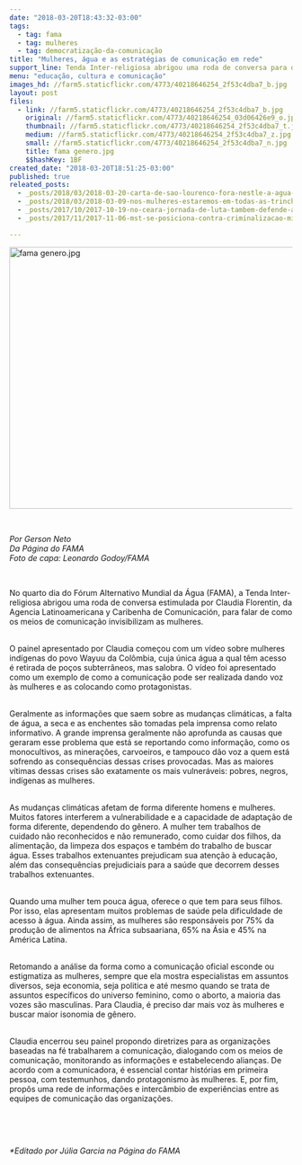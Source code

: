 ```yaml
---
date: "2018-03-20T18:43:32-03:00"
tags:
  - tag: fama
  - tag: mulheres
  - tag: democratização-da-comunicação
title: "Mulheres, água e as estratégias de comunicação em rede"
support_line: Tenda Inter-religiosa abrigou uma roda de conversa para debater como os meios de comunicação invisibilizam as mulheres.
menu: "educação, cultura e comunicação"
images_hd: //farm5.staticflickr.com/4773/40218646254_2f53c4dba7_b.jpg
layout: post
files:
  - link: //farm5.staticflickr.com/4773/40218646254_2f53c4dba7_b.jpg
    original: //farm5.staticflickr.com/4773/40218646254_03d06426e9_o.jpg
    thumbnail: //farm5.staticflickr.com/4773/40218646254_2f53c4dba7_t.jpg
    medium: //farm5.staticflickr.com/4773/40218646254_2f53c4dba7_z.jpg
    small: //farm5.staticflickr.com/4773/40218646254_2f53c4dba7_n.jpg
    title: fama genero.jpg
    $$hashKey: 1BF
created_date: "2018-03-20T18:51:25-03:00"
published: true
releated_posts:
  - _posts/2018/03/2018-03-20-carta-de-sao-lourenco-fora-nestle-a-agua-e-nossa.md
  - _posts/2018/03/2018-03-09-nos-mulheres-estaremos-em-todas-as-trincheiras-de-luta-diz-dirigente-do-mst.md
  - _posts/2017/10/2017-10-19-no-ceara-jornada-de-luta-tambem-defende-a-democratizacao-da-comunicacao.md
  - _posts/2017/11/2017-11-06-mst-se-posiciona-contra-criminalizacao-midiatica-e-pela-defesa-dos-territorios-em-correntina-ba.md

---
```

<p><img alt="fama genero.jpg" height="466" src="//farm5.staticflickr.com/4773/40218646254_2f53c4dba7_b.jpg" width="700" /></p>

<p>&nbsp;</p>

<p><em>Por Gerson Neto<br />
Da P&aacute;gina do FAMA<br />
Foto de capa: Leonardo Godoy/FAMA</em></p>

<p>&nbsp;</p>

<p>No quarto dia do F&oacute;rum Alternativo Mundial da &Aacute;gua (FAMA), a Tenda Inter-religiosa abrigou uma roda de conversa estimulada por Claudia Florentin, da Agencia Latinoamericana y Caribenha de Comunicaci&oacute;n, para falar de como os meios de comunica&ccedil;&atilde;o invisibilizam as mulheres.</p>

<p><br />
O painel apresentado por Claudia come&ccedil;ou com um v&iacute;deo sobre mulheres ind&iacute;genas do povo Wayuu da Col&ocirc;mbia, cuja &uacute;nica &aacute;gua a qual t&ecirc;m acesso &eacute; retirada de po&ccedil;os subterr&acirc;neos, mas salobra. O v&iacute;deo foi apresentado como um exemplo de como a comunica&ccedil;&atilde;o pode ser realizada dando voz &agrave;s mulheres e as colocando como protagonistas.</p>

<p><br />
Geralmente as informa&ccedil;&otilde;es que saem sobre as mudan&ccedil;as clim&aacute;ticas, a falta de &aacute;gua, a seca e as enchentes s&atilde;o tomadas pela imprensa como relato informativo. A grande imprensa geralmente n&atilde;o aprofunda as causas que geraram esse problema que est&aacute; se reportando como informa&ccedil;&atilde;o, como os monocultivos, as minera&ccedil;&otilde;es, carvoeiros, e tampouco d&atilde;o voz a quem est&aacute; sofrendo as consequ&ecirc;ncias dessas crises provocadas. Mas as maiores v&iacute;timas dessas crises s&atilde;o exatamente os mais vulner&aacute;veis: pobres, negros, ind&iacute;genas as mulheres.</p>

<p><br />
As mudan&ccedil;as clim&aacute;ticas afetam de forma diferente homens e mulheres. Muitos fatores interferem a vulnerabilidade e a capacidade de adapta&ccedil;&atilde;o de forma diferente, dependendo do g&ecirc;nero. A mulher tem trabalhos de cuidado n&atilde;o reconhecidos e n&atilde;o remunerado, como cuidar dos filhos, da alimenta&ccedil;&atilde;o, da limpeza dos espa&ccedil;os e tamb&eacute;m do trabalho de buscar &aacute;gua. Esses trabalhos extenuantes prejudicam sua aten&ccedil;&atilde;o &agrave; educa&ccedil;&atilde;o, al&eacute;m das consequ&ecirc;ncias prejudiciais para a sa&uacute;de que decorrem desses trabalhos extenuantes.</p>

<p><br />
Quando uma mulher tem pouca &aacute;gua, oferece o que tem para seus filhos. Por isso, elas apresentam muitos problemas de sa&uacute;de pela dificuldade de acesso &agrave; &aacute;gua. Ainda assim, as mulheres s&atilde;o respons&aacute;veis por 75% da produ&ccedil;&atilde;o de alimentos na &Aacute;frica subsaariana, 65% na &Aacute;sia e 45% na Am&eacute;rica Latina.</p>

<p><br />
Retomando a an&aacute;lise da forma como a comunica&ccedil;&atilde;o oficial esconde ou estigmatiza as mulheres, sempre que ela mostra especialistas em assuntos diversos, seja economia, seja politica e at&eacute; mesmo quando se trata de assuntos espec&iacute;ficos do universo feminino, como o aborto, a maioria das vozes s&atilde;o masculinas. Para Claudia, &eacute; preciso dar mais voz &agrave;s mulheres e buscar maior isonomia de g&ecirc;nero.</p>

<p><br />
Claudia encerrou seu painel propondo diretrizes para as organiza&ccedil;&otilde;es baseadas na f&eacute; trabalharem a comunica&ccedil;&atilde;o, dialogando com os meios de comunica&ccedil;&atilde;o, monitorando as informa&ccedil;&otilde;es e estabelecendo alian&ccedil;as. De acordo com a comunicadora, &eacute; essencial contar hist&oacute;rias em primeira pessoa, com testemunhos, dando protagonismo &agrave;s mulheres. E, por fim, prop&ocirc;s uma rede de informa&ccedil;&otilde;es e interc&acirc;mbio de experi&ecirc;ncias entre as equipes de comunica&ccedil;&atilde;o das organiza&ccedil;&otilde;es.</p>

<p>&nbsp;</p>

<p>&nbsp;</p>

<p><em>*Editado por J&uacute;lia Garcia na P&aacute;gina do FAMA</em></p>

